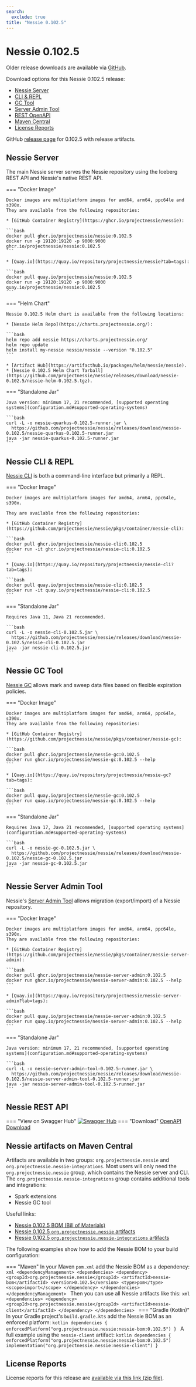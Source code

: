 ```yaml
---
search:
  exclude: true
title: "Nessie 0.102.5"
---
```


# Nessie 0.102.5

Older release downloads are available via [GitHub](https://github.com/projectnessie/nessie/releases).

Download options for this Nessie 0.102.5 release:

* [Nessie Server](#nessie-server)
* [CLI & REPL](#nessie-cli--repl)
* [GC Tool](#nessie-gc-tool)
* [Server Admin Tool](#nessie-server-admin-tool)
* [REST OpenAPI](#nessie-rest-api)
* [Maven Central](#nessie-artifacts-on-maven-central)
* [License Reports](#license-reports)

GitHub [release page](https://github.com/projectnessie/nessie/releases/tag/nessie-0.102.5) for 0.102.5 with release artifacts.

## Nessie Server

The main Nessie server serves the Nessie repository using the Iceberg REST API and Nessie's native REST API.

=== "Docker Image"

    Docker images are multiplatform images for amd64, arm64, ppc64le and s390x.
    They are available from the following repositories:

    * [GitHub Container Registry](https://ghcr.io/projectnessie/nessie):

    ```bash
    docker pull ghcr.io/projectnessie/nessie:0.102.5
    docker run -p 19120:19120 -p 9000:9000 ghcr.io/projectnessie/nessie:0.102.5
    ```

    * [Quay.io](https://quay.io/repository/projectnessie/nessie?tab=tags):

    ```bash
    docker pull quay.io/projectnessie/nessie:0.102.5
    docker run -p 19120:19120 -p 9000:9000 quay.io/projectnessie/nessie:0.102.5
    ```

=== "Helm Chart"

    Nessie 0.102.5 Helm chart is available from the following locations:

    * [Nessie Helm Repo](https://charts.projectnessie.org/):

    ```bash
    helm repo add nessie https://charts.projectnessie.org/
    helm repo update
    helm install my-nessie nessie/nessie --version "0.102.5"
    ```

    * [Artifact Hub](https://artifacthub.io/packages/helm/nessie/nessie).
    * [Nessie 0.102.5 Helm Chart Tarball](https://github.com/projectnessie/nessie/releases/download/nessie-0.102.5/nessie-helm-0.102.5.tgz).

=== "Standalone Jar"

    Java version: minimum 17, 21 recommended, [supported operating systems](configuration.md#supported-operating-systems)

    ```bash
    curl -L -o nessie-quarkus-0.102.5-runner.jar \
      https://github.com/projectnessie/nessie/releases/download/nessie-0.102.5/nessie-quarkus-0.102.5-runner.jar
    java -jar nessie-quarkus-0.102.5-runner.jar
    ```

## Nessie CLI & REPL

[Nessie CLI](cli.md) is both a command-line interface but primarily a REPL.

=== "Docker Image"

    Docker images are multiplatform images for amd64, arm64, ppc64le, s390x.

    They are available from the following repositories:

    * [GitHub Container Registry](https://github.com/projectnessie/nessie/pkgs/container/nessie-cli):

    ```bash
    docker pull ghcr.io/projectnessie/nessie-cli:0.102.5
    docker run -it ghcr.io/projectnessie/nessie-cli:0.102.5 
    ```

    * [Quay.io](https://quay.io/repository/projectnessie/nessie-cli?tab=tags):

    ```bash
    docker pull quay.io/projectnessie/nessie-cli:0.102.5
    docker run -it quay.io/projectnessie/nessie-cli:0.102.5
    ```

=== "Standalone Jar"

    Requires Java 11, Java 21 recommended.

    ```bash
    curl -L -o nessie-cli-0.102.5.jar \
      https://github.com/projectnessie/nessie/releases/download/nessie-0.102.5/nessie-cli-0.102.5.jar
    java -jar nessie-cli-0.102.5.jar
    ```

## Nessie GC Tool

[Nessie GC](gc.md) allows mark and sweep data files based on flexible expiration policies.

=== "Docker Image"

    Docker images are multiplatform images for amd64, arm64, ppc64le, s390x.
    They are available from the following repositories:

    * [GitHub Container Registry](https://github.com/projectnessie/nessie/pkgs/container/nessie-gc):

    ```bash
    docker pull ghcr.io/projectnessie/nessie-gc:0.102.5
    docker run ghcr.io/projectnessie/nessie-gc:0.102.5 --help
    ```

    * [Quay.io](https://quay.io/repository/projectnessie/nessie-gc?tab=tags):

    ```bash
    docker pull quay.io/projectnessie/nessie-gc:0.102.5
    docker run quay.io/projectnessie/nessie-gc:0.102.5 --help
    ```

=== "Standalone Jar"

    Requires Java 17, Java 21 recommended, [supported operating systems](configuration.md#supported-operating-systems)

    ```bash
    curl -L -o nessie-gc-0.102.5.jar \
      https://github.com/projectnessie/nessie/releases/download/nessie-0.102.5/nessie-gc-0.102.5.jar
    java -jar nessie-gc-0.102.5.jar
    ```

## Nessie Server Admin Tool

Nessie's [Server Admin Tool](export_import.md) allows migration (export/import) of a
Nessie repository.

=== "Docker Image"

    Docker images are multiplatform images for amd64, arm64, ppc64le, s390x.
    They are available from the following repositories:

    * [GitHub Container Registry](https://github.com/projectnessie/nessie/pkgs/container/nessie-server-admin):

    ```bash
    docker pull ghcr.io/projectnessie/nessie-server-admin:0.102.5
    docker run ghcr.io/projectnessie/nessie-server-admin:0.102.5 --help
    ```

    * [Quay.io](https://quay.io/repository/projectnessie/nessie-server-admin?tab=tags):

    ```bash
    docker pull quay.io/projectnessie/nessie-server-admin:0.102.5
    docker run quay.io/projectnessie/nessie-server-admin:0.102.5 --help
    ```

=== "Standalone Jar"

    Java version: minimum 17, 21 recommended, [supported operating systems](configuration.md#supported-operating-systems)

    ```bash
    curl -L -o nessie-server-admin-tool-0.102.5-runner.jar \
      https://github.com/projectnessie/nessie/releases/download/nessie-0.102.5/nessie-server-admin-tool-0.102.5-runner.jar
    java -jar nessie-server-admin-tool-0.102.5-runner.jar
    ```

## Nessie REST API

=== "View on Swagger Hub"
    [![Swagger Hub](https://img.shields.io/badge/swagger%20hub-nessie-3f6ec6?style=for-the-badge&logo=swagger&link=https%3A%2F%2Fapp.swaggerhub.com%2Fapis%2Fprojectnessie%2Fnessie)](https://app.swaggerhub.com/apis/projectnessie/nessie/0.102.5)
=== "Download"
    [OpenAPI Download](https://github.com/projectnessie/nessie/releases/download/nessie-0.102.5/nessie-openapi-0.102.5.yaml)

## Nessie artifacts on Maven Central

Artifacts are available in two groups: `org.projectnessie.nessie` and
`org.projectnessie.nessie-integrations`. Most users will only need the `org.projectnessie.nessie`
group, which contains the Nessie server and CLI. The `org.projectnessie.nessie-integrations` group
contains additional tools and integrations:

* Spark extensions
* Nessie GC tool

Useful links:

* [Nessie 0.102.5 BOM (Bill of Materials)](https://search.maven.org/artifact/org.projectnessie.nessie/nessie-bom/0.102.5/pom)
* [Nessie 0.102.5 `org.projectnessie.nessie` artifacts](https://search.maven.org/search?q=g:org.projectnessie.nessie%20v:0.102.5)
* [Nessie 0.102.5 `org.projectnessie.nessie-integrations` artifacts](https://search.maven.org/search?q=g:org.projectnessie.nessie-integrations%20v:0.102.5)

The following examples show how to add the Nessie BOM to your build configuration:

=== "Maven"
    In your Maven `pom.xml` add the Nessie BOM as a dependency:
    ```xml
    <dependencyManagement>
      <dependencies>
        <dependency>
          <groupId>org.projectnessie.nessie</groupId>
          <artifactId>nessie-bom</artifactId>
          <version>0.102.5</version>
          <type>pom</type>
          <scope>import</scope>
        </dependency>
      </dependencies>
    </dependencyManagement>
    ```
    Then you can use all Nessie artifacts like this:
    ```xml
    <dependencies>
      <dependency>
        <groupId>org.projectnessie.nessie</groupId>
        <artifactId>nessie-client</artifactId>
      </dependency>
    </dependencies>
    ```
=== "Gradle (Kotlin)"
    In your Gradle project's `build.gradle.kts` add the Nessie BOM as an enforced platform:
    ```kotlin
    dependencies {
      enforcedPlatform("org.projectnessie.nessie:nessie-bom:0.102.5")
    }
    ```
    A full example using the `nessie-client` artifact:
    ```kotlin
    dependencies {
      enforcedPlatform("org.projectnessie.nessie:nessie-bom:0.102.5")
      implementation("org.projectnessie.nessie:nessie-client")
    }
    ```

## License Reports

License reports for this release are [available via this link (zip file)](https://github.com/projectnessie/nessie/releases/download/nessie-0.102.5/nessie-aggregated-license-report-0.102.5.zip).
